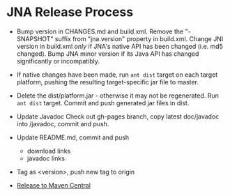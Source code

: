 JNA Release Process
===================

* Bump version in CHANGES.md and build.xml. Remove the "-SNAPSHOT" suffix from "jna.version" property in build.xml. Change JNI version in build.xml *only* if
  JNA's native API has been changed (i.e. md5 changed).  Bump JNA minor version if its Java API
  has changed significantly or incompatibly.

* If native changes have been made, run `ant dist` target on each target
  platform, pushing the resulting target-specific jar file to master.

* Delete the dist/platform.jar - otherwise it may not be regenerated. Run `ant dist` target.  Commit and push generated jar files in dist.

* Update Javadoc
  Check out gh-pages branch, copy latest doc/javadoc into <version>/javadoc,
  commit and push.

* Update README.md, commit and push
  * download links
  * javadoc links

* Tag as &lt;version>, push new tag to origin

* [Release to Maven Central](https://github.com/twall/jna/blob/master/www/PublishingToMavenCentral.md)
